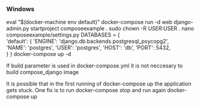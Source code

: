 ### Windows

eval "$(docker-machine env default)"
docker-compose run -d web django-admin.py startproject composeexample .
sudo chown -R $USER:$USER .
nano composeexample/settings.py
DATABASES = {      
'default': {
 'ENGINE': 'django.db.backends.postgresql_psycopg2',          
 'NAME': 'postgres',
 'USER': 'postgres',
 'HOST': 'db',
 'PORT': 5432,      
 }
}
docker-compose up -d

If build parameter is used in docker-compose.yml it is not neccesary to build 
compose_django image

It is possible that in the first running of docker-compose up the application gets stuck.
One fix is to run docker-compose stop and run again docker-compose up
